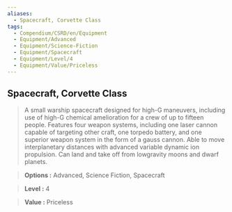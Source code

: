 ```yaml
---
aliases:
  - Spacecraft, Corvette Class
tags:
  - Compendium/CSRD/en/Equipment
  - Equipment/Advanced
  - Equipment/Science-Fiction
  - Equipment/Spacecraft
  - Equipment/Level/4
  - Equipment/Value/Priceless
---
```

  
    
## Spacecraft, Corvette Class    
    
>A small warship spacecraft designed for high-G maneuvers, including use of high-G chemical amelioration for a crew of up to fifteen people. Features four weapon systems, including one laser cannon capable of targeting other craft, one torpedo battery, and one superior weapon system in the form of a gauss cannon. Able to move interplanetary distances with advanced variable dynamic ion propulsion. Can land and take off from lowgravity moons and dwarf planets.    
> **Options :** Advanced, Science Fiction, Spacecraft    
> **Level :** 4    
> **Value :** Priceless